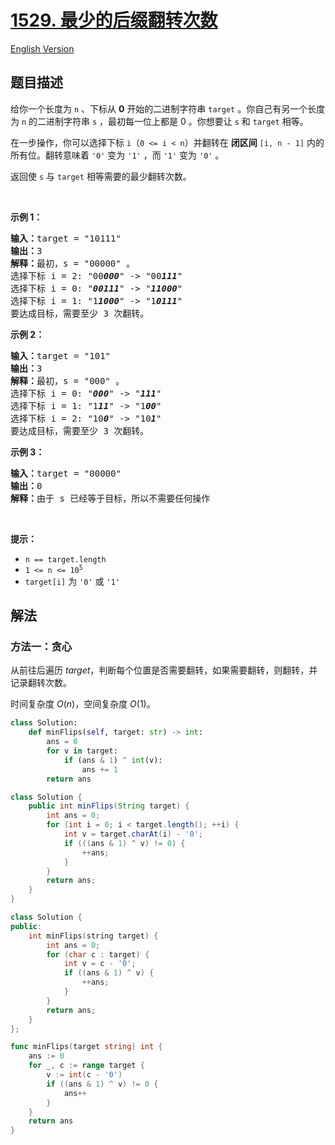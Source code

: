 # [1529. 最少的后缀翻转次数](https://leetcode.cn/problems/minimum-suffix-flips)

[English Version](/solution/1500-1599/1529.Minimum%20Suffix%20Flips/README_EN.md)

<!-- tags:贪心,字符串 -->

## 题目描述

<!-- 这里写题目描述 -->

<p>给你一个长度为 <code>n</code> 、下标从 <strong>0</strong> 开始的二进制字符串 <code>target</code> 。你自己有另一个长度为 <code>n</code> 的二进制字符串 <code>s</code> ，最初每一位上都是 0 。你想要让 <code>s</code> 和 <code>target</code> 相等。</p>

<p>在一步操作，你可以选择下标 <code>i</code>（<code>0 &lt;= i &lt; n</code>）并翻转在 <strong>闭区间</strong> <code>[i, n - 1]</code> 内的所有位。翻转意味着 <code>'0'</code> 变为 <code>'1'</code> ，而 <code>'1'</code> 变为 <code>'0'</code> 。</p>

<div class="original__bRMd">
<div>
<p>返回使<em> </em><code>s</code><em> </em>与<em> </em><code>target</code> 相等需要的最少翻转次数。</p>

<p>&nbsp;</p>

<p><strong>示例 1：</strong></p>

<pre>
<strong>输入：</strong>target = "10111"
<strong>输出：</strong>3
<strong>解释：</strong>最初，s = "00000" 。
选择下标 i = 2: "00<em><strong>000</strong></em>" -&gt; "00<em><strong>111</strong></em>"
选择下标 i = 0: "<em><strong>00111</strong></em>" -&gt; "<em><strong>11000</strong></em>"
选择下标 i = 1: "1<em><strong>1000</strong></em>" -&gt; "1<em><strong>0111</strong></em>"
要达成目标，需要至少 3 次翻转。
</pre>

<p><strong>示例 2：</strong></p>

<pre>
<strong>输入：</strong>target = "101"
<strong>输出：</strong>3
<strong>解释：</strong>最初，s = "000" 。
选择下标 i = 0: "<em><strong>000</strong></em>" -&gt; "<em><strong>111</strong></em>"
选择下标 i = 1: "1<em><strong>11</strong></em>" -&gt; "1<em><strong>00</strong></em>"
选择下标 i = 2: "10<em><strong>0</strong></em>" -&gt; "10<em><strong>1</strong></em>"
要达成目标，需要至少 3 次翻转。
</pre>

<p><strong>示例 3：</strong></p>

<pre>
<strong>输入：</strong>target = "00000"
<strong>输出：</strong>0
<strong>解释：</strong>由于 s 已经等于目标，所以不需要任何操作
</pre>
</div>
</div>

<p>&nbsp;</p>

<p><strong>提示：</strong></p>

<ul>
	<li><code>n == target.length</code></li>
	<li><code>1 &lt;= n &lt;= 10<sup>5</sup></code></li>
	<li><code>target[i]</code> 为 <code>'0'</code> 或 <code>'1'</code></li>
</ul>

## 解法

### 方法一：贪心

从前往后遍历 $target$，判断每个位置是否需要翻转，如果需要翻转，则翻转，并记录翻转次数。

时间复杂度 $O(n)$，空间复杂度 $O(1)$。

<!-- tabs:start -->

```python
class Solution:
    def minFlips(self, target: str) -> int:
        ans = 0
        for v in target:
            if (ans & 1) ^ int(v):
                ans += 1
        return ans
```

```java
class Solution {
    public int minFlips(String target) {
        int ans = 0;
        for (int i = 0; i < target.length(); ++i) {
            int v = target.charAt(i) - '0';
            if (((ans & 1) ^ v) != 0) {
                ++ans;
            }
        }
        return ans;
    }
}
```

```cpp
class Solution {
public:
    int minFlips(string target) {
        int ans = 0;
        for (char c : target) {
            int v = c - '0';
            if ((ans & 1) ^ v) {
                ++ans;
            }
        }
        return ans;
    }
};
```

```go
func minFlips(target string) int {
	ans := 0
	for _, c := range target {
		v := int(c - '0')
		if ((ans & 1) ^ v) != 0 {
			ans++
		}
	}
	return ans
}
```

<!-- tabs:end -->

<!-- end -->
